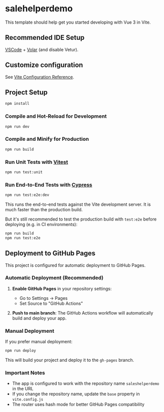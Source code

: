 # salehelperdemo

This template should help get you started developing with Vue 3 in Vite.

## Recommended IDE Setup

[VSCode](https://code.visualstudio.com/) + [Volar](https://marketplace.visualstudio.com/items?itemName=Vue.volar) (and disable Vetur).

## Customize configuration

See [Vite Configuration Reference](https://vite.dev/config/).

## Project Setup

```sh
npm install
```

### Compile and Hot-Reload for Development

```sh
npm run dev
```

### Compile and Minify for Production

```sh
npm run build
```

### Run Unit Tests with [Vitest](https://vitest.dev/)

```sh
npm run test:unit
```

### Run End-to-End Tests with [Cypress](https://www.cypress.io/)

```sh
npm run test:e2e:dev
```

This runs the end-to-end tests against the Vite development server.
It is much faster than the production build.

But it's still recommended to test the production build with `test:e2e` before deploying (e.g. in CI environments):

```sh
npm run build
npm run test:e2e
```

## Deployment to GitHub Pages

This project is configured for automatic deployment to GitHub Pages.

### Automatic Deployment (Recommended)

1. **Enable GitHub Pages** in your repository settings:
   - Go to Settings → Pages
   - Set Source to "GitHub Actions"

2. **Push to main branch**: The GitHub Actions workflow will automatically build and deploy your app.

### Manual Deployment

If you prefer manual deployment:

```sh
npm run deploy
```

This will build your project and deploy it to the `gh-pages` branch.

### Important Notes

- The app is configured to work with the repository name `saleshelperdemo` in the URL
- If you change the repository name, update the `base` property in `vite.config.js`
- The router uses hash mode for better GitHub Pages compatibility
